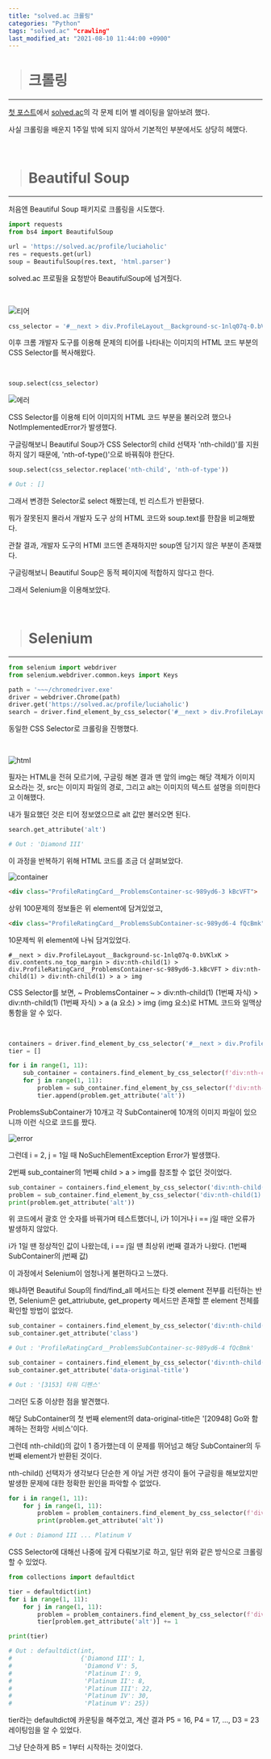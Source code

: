 ```yaml
---
title: "solved.ac 크롤링"
categories: "Python"
tags: "solved.ac" "crawling"
last_modified_at: "2021-08-10 11:44:00 +0900"
---
```


> # 크롤링
---

[<u>첫 포스트</u>](https://cael0.github.io/%EC%9D%BC%EC%83%81/first/)에서 [<u>solved.ac</u>](https://solved.ac/profile/luciaholic)의 각 문제 티어 별 레이팅을 알아보려 했다.

사실 크롤링을 배운지 1주일 밖에 되지 않아서 기본적인 부분에서도 상당히 헤맸다.

<br>

> # Beautiful Soup
---

처음엔 Beautiful Soup 패키지로 크롤링을 시도했다.

``` python
import requests
from bs4 import BeautifulSoup

url = 'https://solved.ac/profile/luciaholic'
res = requests.get(url)
soup = BeautifulSoup(res.text, 'html.parser')
```

solved.ac 프로필을 요청받아 BeautifulSoup에 넘겨줬다.

<br>

![티어](/assets/images/20210809_tier.PNG)

``` python
css_selector = '#__next > div.ProfileLayout__Background-sc-1nlq07q-0.bVKlxK > div.contents.no_top_margin > div:nth-child(1) > div.ProfileRatingCard__ProblemsContainer-sc-989yd6-3.kBcVFT > div:nth-child(1) > div:nth-child(1) > a > img'
```


이후 크롬 개발자 도구를 이용해 문제의 티어를 나타내는 이미지의 HTML 코드 부분의 CSS Selector를 복사해왔다.

<br>

```python
soup.select(css_selector)
```

![에러](/assets/images/20210809_error1.PNG)


CSS Selector를 이용해 티어 이미지의 HTML 코드 부분을 불러오려 했으나 NotImplementedError가 발생했다.

구글링해보니 Beautiful Soup가 CSS Selector의 child 선택자 'nth-child()'를 지원하지 않기 때문에, 'nth-of-type()'으로 바꿔줘야 한단다.

```python
soup.select(css_selector.replace('nth-child', 'nth-of-type'))

# Out : []
```

그래서 변경한 Selector로 select 해봤는데, 빈 리스트가 반환됐다.

뭐가 잘못된지 몰라서 개발자 도구 상의 HTML 코드와 soup.text를 한참을 비교해봤다.

관찰 결과, 개발자 도구의 HTMl 코드엔 존재하지만 soup엔 담기지 않은 부분이 존재했다.

구글링해보니 Beautiful Soup은 동적 페이지에 적합하지 않다고 한다.

그래서 Selenium을 이용해보았다.

<br>

> # Selenium
---

```python
from selenium import webdriver
from selenium.webdriver.common.keys import Keys

path = '~~~/chromedriver.exe'
driver = webdriver.Chrome(path)
driver.get('https://solved.ac/profile/luciaholic')
search = driver.find_element_by_css_selector('#__next > div.ProfileLayout__Background-sc-1nlq07q-0.bVKlxK > div.contents.no_top_margin > div:nth-child(1) > div.ProfileRatingCard__ProblemsContainer-sc-989yd6-3.kBcVFT > div:nth-child(1) > div:nth-child(1) > a > img')
```

동일한 CSS Selector로 크롤링을 진행했다.

<br>

![html](/assets/images/20210809_html.PNG)

필자는 HTML을 전혀 모르기에, 구글링 해본 결과 맨 앞의 img는 해당 객체가 이미지 요소라는 것, src는 이미지 파일의 경로, 그리고 alt는 이미지의 텍스트 설명을 의미한다고 이해했다.

내가 필요했던 것은 티어 정보였으므로 alt 값만 불러오면 된다.

```python
search.get_attribute('alt')

# Out : 'Diamond III'
```

이 과정을 반복하기 위해 HTML 코드를 조금 더 살펴보았다.

![container](/assets/images/20210809_container.PNG)

```html
<div class="ProfileRatingCard__ProblemsContainer-sc-989yd6-3 kBcVFT">
```

상위 100문제의 정보들은 위 element에 담겨있었고,

```html
<div class="ProfileRatingCard__ProblemsSubContainer-sc-989yd6-4 fQcBmk">
```

10문제씩 위 element에 나눠 담겨있었다.

```
#__next > div.ProfileLayout__Background-sc-1nlq07q-0.bVKlxK > div.contents.no_top_margin > div:nth-child(1) > div.ProfileRatingCard__ProblemsContainer-sc-989yd6-3.kBcVFT > div:nth-child(1) > div:nth-child(1) > a > img
```

CSS Selector를 보면, ~ ProblemsContainer ~ > div:nth-child(1) (1번째 자식) > div:nth-child(1) (1번째 자식) > a (a 요소) > img (img 요소)로 HTML 코드와 일맥상통함을 알 수 있다.

<br>

```python
containers = driver.find_element_by_css_selector('#__next > div.ProfileLayout__Background-sc-1nlq07q-0.bVKlxK > div.contents.no_top_margin > div:nth-child(1) > div.ProfileRatingCard__ProblemsContainer-sc-989yd6-3.kBcVFT')
tier = []

for i in range(1, 11):
    sub_container = containers.find_element_by_css_selector(f'div:nth-child({i})')
    for j in range(1, 11):
        problem = sub_container.find_element_by_css_selector(f'div:nth-child({j}) > a > img')
        tier.append(problem.get_attribute('alt'))
```

ProblemsSubContainer가 10개고 각 SubContainer에 10개의 이미지 파일이 있으니까 이런 식으로 코드를 짰다.

![error](/assets/images/20210809_error2.PNG)

그런데 i = 2, j = 1일 때 NoSuchElementException Error가 발생했다.

2번째 sub_container의 1번째 child > a > img를 참조할 수 없던 것이었다.

```python
sub_container = containers.find_element_by_css_selector('div:nth-child(1)')
problem = sub_container.find_element_by_css_selector('div:nth-child(1) > a > img')
print(problem.get_attribute('alt'))
```

위 코드에서 괄호 안 숫자를 바꿔가며 테스트했더니, i가 1이거나 i == j일 때만 오류가 발생하지 않았다.

i가 1일 땐 정상적인 값이 나왔는데, i == j일 땐 최상위 i번째 결과가 나왔다. (1번째 SubContainer의 j번째 값)

이 과정에서 Selenium이 엄청나게 불편하다고 느꼈다.

왜냐하면 Beautiful Soup의 find/find_all 메서드는 타겟 element 전부를 리턴하는 반면, Selenium은 get_attriubute, get_property 메서드만 존재할 뿐 element 전체를 확인할 방법이 없었다.

```python
sub_container = containers.find_element_by_css_selector('div:nth-child(1)')
sub_container.get_attribute('class')

# Out : 'ProfileRatingCard__ProblemsSubContainer-sc-989yd6-4 fQcBmk'

sub_container = containers.find_element_by_css_selector('div:nth-child(2)')
sub_container.get_attribute('data-original-title')

# Out : '[3153] 타워 디펜스'
```

그러던 도중 이상한 점을 발견했다.

해당 SubContainer의 첫 번째 element의 data-original-title은 '[20948] Go와 함께하는 전화망 서비스'이다.

그런데 nth-child()의 값이 1 증가했는데 이 문제를 뛰어넘고 해당 SubContainer의 두 번째 element가 반환된 것이다.

nth-child() 선택자가 생각보다 단순한 게 아닐 거란 생각이 들어 구글링을 해보았지만 발생한 문제에 대한 정확한 원인을 파악할 수 없었다.

``` python
for i in range(1, 11):
    for j in range(1, 11):
        problem = problem_containers.find_element_by_css_selector(f'div:nth-child({i}) > div:nth-child({j}) > a > img')
        print(problem.get_attribute('alt'))

# Out : Diamond III ... Platinum V
```

CSS Selector에 대해선 나중에 깊게 다뤄보기로 하고, 일단 위와 같은 방식으로 크롤링 할 수 있었다.

```python
from collections import defaultdict

tier = defaultdict(int)
for i in range(1, 11):
    for j in range(1, 11):
        problem = problem_containers.find_element_by_css_selector(f'div:nth-child({i}) > div:nth-child({j}) > a > img')
        tier[problem.get_attribute('alt')] += 1

print(tier)

# Out : defaultdict(int,
#                   {'Diamond III': 1,
#                    'Diamond V': 5,
#                    'Platinum I': 9,
#                    'Platinum II': 8,
#                    'Platinum III': 22,
#                    'Platinum IV': 30,
#                    'Platinum V': 25})
```

tier라는 defaultdict에 카운팅을 해주었고, 계산 결과 P5 = 16, P4 = 17, ..., D3 = 23 레이팅임을 알 수 있었다.

그냥 단순하게 B5 = 1부터 시작하는 것이었다.